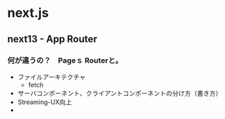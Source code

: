 # next.js

## next13 - App Router

### 何が違うの？　Pageｓ Routerと。

- ファイルアーキテクチャ
  - fetch
- サーバコンポーネント、クライアントコンポーネントの分け方（書き方）
- Streaming-UX向上
- 
